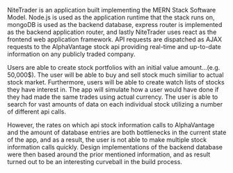 NiteTrader is an application built implementing the MERN Stack Software Model.  Node.js is used as the application runtime that the stack runs on, mongoDB is used as the backend database, express router is implemented as the backend application router, and lastly NiteTrader uses react as the frontend web application framework.  API requests are dispatched as AJAX requests to the AlphaVantage stock api providing real-time and up-to-date information on any publicly traded company.  

Users are able to create stock portfolios with an initial value amount...(e.g. 50,000$).  The user will be able to buy and sell stock much similiar to actual stock market.  Furthermore, users will be able to create watch lists of stocks they have interest in.  The app will simulate how a user would have done if they had made the same trades using actual currency. The user is able to search for vast amounts of data on each individual stock utilizing a number of different api calls. 

However, the rates on which api stock information calls to AlphaVantage and the amount of database entries are both bottlenecks in the current state of the app, and as a result, the user is not able to make multiple stock information calls quickly.  Design implementations of the backend database were then based around the prior mentioned information, and as result turned out to be an interesting curveball in the build process. 
